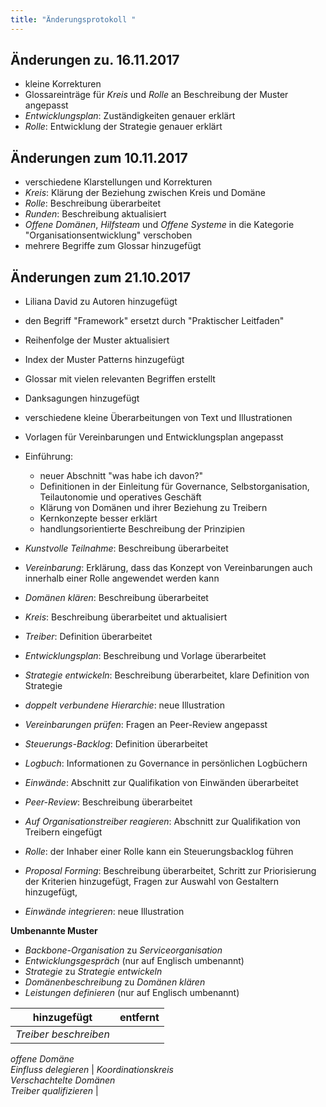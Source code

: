 ```yaml
---
title: "Änderungsprotokoll "
---
```



## Änderungen zu. 16.11.2017

- kleine Korrekturen
- Glossareinträge für *Kreis* und *Rolle* an Beschreibung der Muster angepasst
- *Entwicklungsplan*: Zuständigkeiten genauer erklärt
- *Rolle*: Entwicklung der Strategie genauer erklärt


## Änderungen zum 10.11.2017

- verschiedene Klarstellungen und Korrekturen
- *Kreis*: Klärung der Beziehung zwischen Kreis und Domäne
- *Rolle*: Beschreibung überarbeitet
- *Runden*: Beschreibung aktualisiert
- *Offene Domänen*, *Hilfsteam* und *Offene Systeme* in die Kategorie "Organisationsentwicklung" verschoben
- mehrere Begriffe zum Glossar hinzugefügt


## Änderungen zum 21.10.2017

- Liliana David zu Autoren hinzugefügt
- den Begriff "Framework" ersetzt durch "Praktischer Leitfaden"
- Reihenfolge der Muster aktualisiert
- Index der Muster Patterns hinzugefügt 
- Glossar mit vielen relevanten Begriffen erstellt 
- Danksagungen hinzugefügt
- verschiedene kleine Überarbeitungen von Text und Illustrationen
- Vorlagen für Vereinbarungen und Entwicklungsplan angepasst



- Einführung: 
    - neuer Abschnitt "was habe ich davon?"
    - Definitionen in der Einleitung für Governance, Selbstorganisation, Teilautonomie und operatives Geschäft
    - Klärung von Domänen und ihrer Beziehung zu Treibern
    - Kernkonzepte besser erklärt
    - handlungsorientierte Beschreibung der Prinzipien



- *Kunstvolle Teilnahme*: Beschreibung überarbeitet
- *Vereinbarung*: Erklärung, dass das Konzept von Vereinbarungen auch innerhalb einer Rolle angewendet werden kann
- *Domänen klären*: Beschreibung überarbeitet
- *Kreis*: Beschreibung überarbeitet und aktualisiert
- *Treiber*: Definition überarbeitet
- *Entwicklungsplan*: Beschreibung und Vorlage überarbeitet
- *Strategie entwickeln*: Beschreibung überarbeitet, klare Definition von Strategie
- *doppelt verbundene Hierarchie*: neue Illustration



- *Vereinbarungen prüfen*: Fragen an Peer-Review angepasst
- *Steuerungs-Backlog*: Definition überarbeitet
- *Logbuch*: Informationen zu Governance in persönlichen Logbüchern
- *Einwände*: Abschnitt zur Qualifikation von Einwänden überarbeitet
- *Peer-Review*: Beschreibung überarbeitet
- *Auf Organisationstreiber reagieren*: Abschnitt zur Qualifikation von Treibern eingefügt
- *Rolle*: der Inhaber einer Rolle kann ein Steuerungsbacklog führen
- *Proposal Forming*: Beschreibung überarbeitet, Schritt zur Priorisierung der Kriterien hinzugefügt, Fragen zur Auswahl von Gestaltern hinzugefügt, 
- *Einwände integrieren*: neue Illustration



**Umbenannte Muster**

- *Backbone-Organisation* zu *Serviceorganisation*
- *Entwicklungsgespräch* (nur auf Englisch umbenannt)
- *Strategie* zu *Strategie entwickeln*
- *Domänenbeschreibung* zu *Domänen klären*
- *Leistungen definieren* (nur auf Englisch umbenannt)

| hinzugefügt                                                           | entfernt                                                                        |
| --------------------------------------------------------------------- | ------------------------------------------------------------------------------- |
| _Treiber beschreiben_  
_offene Domäne_  
_Einfluss delegieren_ | _Koordinationskreis_  
_Verschachtelte Domänen_  
_Treiber qualifizieren_ |